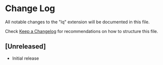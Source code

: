 # Change Log

All notable changes to the "lq" extension will be documented in this file.

Check [Keep a Changelog](http://keepachangelog.com/) for recommendations on how to structure this file.

## [Unreleased]

- Initial release